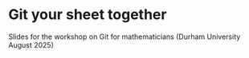 # Git your sheet together
Slides for the workshop on Git for mathematicians (Durham University August 2025)
